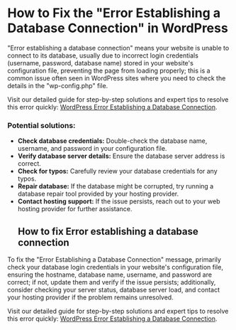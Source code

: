 # How to Fix the "Error Establishing a Database Connection" in WordPress  
"Error establishing a database connection" means your website is unable to connect to its database, usually due to incorrect login credentials (username, password, database name) stored in your website's configuration file, preventing the page from loading properly; this is a common issue often seen in WordPress sites where you need to check the details in the "wp-config.php" file. 

Visit our detailed guide for step-by-step solutions and expert tips to resolve this error quickly: [WordPress Error Establishing a Database Connection](https://mikiyaszelalem.com/wordpress/wordpress-error-establishing-a-database-connection/).

### Potential solutions:
- **Check database credentials:** Double-check the database name, username, and password in your configuration file. 
- **Verify database server details:** Ensure the database server address is correct. 
- **Check for typos:** Carefully review your database credentials for any typos. 
- **Repair database:** If the database might be corrupted, try running a database repair tool provided by your hosting provider. 
- **Contact hosting support:** If the issue persists, reach out to your web hosting provider for further assistance.
  ## How to fix Error establishing a database connection

To fix the "Error Establishing a Database Connection" message, primarily check your database login credentials in your website's configuration file, ensuring the hostname, database name, username, and password are correct; if not, update them and verify if the issue persists; additionally, consider checking your server status, database server load, and contact your hosting provider if the problem remains unresolved. 

Visit our detailed guide for step-by-step solutions and expert tips to resolve this error quickly: [WordPress Error Establishing a Database Connection](https://mikiyaszelalem.com/wordpress/wordpress-error-establishing-a-database-connection/).

